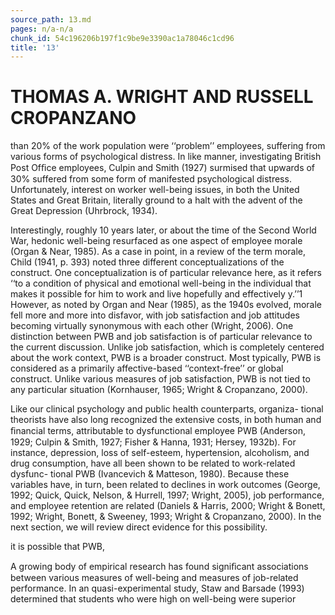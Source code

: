 ```yaml
---
source_path: 13.md
pages: n/a-n/a
chunk_id: 54c196206b197f1c9be9e3390ac1a78046c1cd96
title: '13'
---
```

# THOMAS A. WRIGHT AND RUSSELL CROPANZANO

than 20% of the work population were ‘‘problem’’ employees, suffering from various forms of psychological distress. In like manner, investigating British Post Ofﬁce employees, Culpin and Smith (1927) surmised that upwards of 30% suffered from some form of manifested psychological distress. Unfortunately, interest on worker well-being issues, in both the United States and Great Britain, literally ground to a halt with the advent of the Great Depression (Uhrbrock, 1934).

Interestingly, roughly 10 years later, or about the time of the Second World War, hedonic well-being resurfaced as one aspect of employee morale (Organ & Near, 1985). As a case in point, in a review of the term morale, Child (1941, p. 393) noted three different conceptualizations of the construct. One conceptualization is of particular relevance here, as it refers ‘‘to a condition of physical and emotional well-being in the individual that makes it possible for him to work and live hopefully and effectively y.’’1 However, as noted by Organ and Near (1985), as the 1940s evolved, morale fell more and more into disfavor, with job satisfaction and job attitudes becoming virtually synonymous with each other (Wright, 2006). One distinction between PWB and job satisfaction is of particular relevance to the current discussion. Unlike job satisfaction, which is completely centered about the work context, PWB is a broader construct. Most typically, PWB is considered as a primarily affective-based ‘‘context-free’’ or global construct. Unlike various measures of job satisfaction, PWB is not tied to any particular situation (Kornhauser, 1965; Wright & Cropanzano, 2000).

Like our clinical psychology and public health counterparts, organiza- tional theorists have also long recognized the extensive costs, in both human and ﬁnancial terms, attributable to dysfunctional employee PWB (Anderson, 1929; Culpin & Smith, 1927; Fisher & Hanna, 1931; Hersey, 1932b). For instance, depression, loss of self-esteem, hypertension, alcoholism, and drug consumption, have all been shown to be related to work-related dysfunc- tional PWB (Ivancevich & Matteson, 1980). Because these variables have, in turn, been related to declines in work outcomes (George, 1992; Quick, Quick, Nelson, & Hurrell, 1997; Wright, 2005), job performance, and employee retention are related (Daniels & Harris, 2000; Wright & Bonett, 1992; Wright, Bonett, & Sweeney, 1993; Wright & Cropanzano, 2000). In the next section, we will review direct evidence for this possibility.

it is possible that PWB,

A growing body of empirical research has found signiﬁcant associations between various measures of well-being and measures of job-related performance. In an quasi-experimental study, Staw and Barsade (1993) determined that students who were high on well-being were superior
